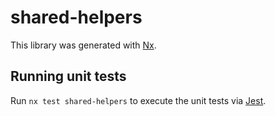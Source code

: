 # shared-helpers

This library was generated with [Nx](https://nx.dev).

## Running unit tests

Run `nx test shared-helpers` to execute the unit tests via [Jest](https://jestjs.io).
